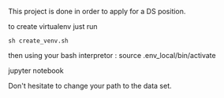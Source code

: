 This project is done in order to apply for a DS position.


to create virtualenv just run
```shell
sh create_venv.sh
```

then using your bash interpretor :
source .env_local/bin/activate

jupyter notebook



Don't hesitate to change your path to the data set.
